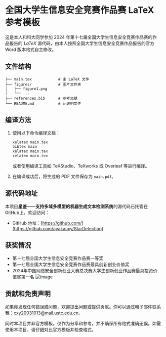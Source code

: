 
# 全国大学生信息安全竞赛作品赛 LaTeX 参考模板

这是本人和科大同学参加 2024 年第十七届全国大学生信息安全竞赛作品赛的作品报告的 $`LaTeX`$ 源代码，由本人按照全国大学生信息安全竞赛作品报告的官方 Word 版本格式自主修改。

## 文件结构

```text
├── main.tex            # 主 LaTeX 文件
├── figures/            # 图片文件夹
│   ├── figure1.png
│   └── ...
├── references.bib      # 参考文献
└── README.md           # 此说明文件
```

## 编译方法

1. 使用以下命令编译文档：
   ```bash
   xelatex main.tex
   bibtex main
   xelatex main.tex
   xelatex main.tex
   ```
   或者使用编译工具如 TeXStudio、TeXworks 或 Overleaf 等进行编译。

2. 在编译成功后，将生成的 PDF 文件保存为 `main.pdf`。

## 源代码地址

本项目**星鉴——支持多域多模型的机器生成文本检测系统**的源代码已托管在 GitHub上，欢迎访问：

- GitHub 地址：[https://github.com/](https://github.com/ayakacxy/StarDetection)

## 获奖情况

- 第十七届全国大学生信息安全竞赛作品赛一等奖
- 第十七届全国大学生信息安全竞赛作品赛最具创新创业价值奖
- 2024年中国网络安全创新创业大赛总决赛大学生创新创业作品赛最具投资价值奖第一名
![image](https://github.com/user-attachments/assets/f5691361-d8be-44e6-af74-7427558c6009)


## 贡献和免责声明

如果你发现任何错误或问题，欢迎提出问题或提供贡献。你可以通过电子邮件联系我：cxy20031013@mail.ustc.edu.cn。

同时本项目并非官方模板，仅作为分享和参考，并不确保所有格式准确无误。如需使用本项目，请仔细对比官方模板并检查格式。


